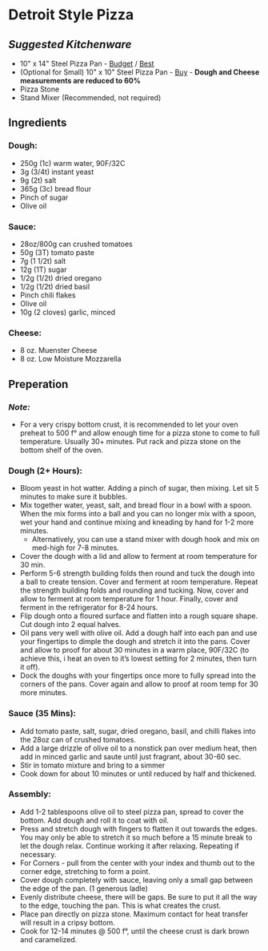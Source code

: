# Detroit Style Pizza
## *Suggested Kitchenware*
* 10" x 14" Steel Pizza Pan - [Budget](https://www.equippers.com/detroit-style-10-x-14-rectangular-steel-pizza-pan/1212325.asp) / [Best](https://lloydpans.com/pizza-tools/regional-style-pizza-pans/detroit-style-pizza-pans.html)
* (Optional for Small) 10" x 10" Steel Pizza Pan - [Buy](https://lloydpans.com/catalog/product/view/id/1833/s/sicilian-style-pizza-pans/category/288/) - **Dough and Cheese measurements are reduced to 60%**
* Pizza Stone
* Stand Mixer (Recommended, not required)

## Ingredients

### Dough:
* 250g (1c) warm water, 90F/32C 
* 3g (3/4t) instant yeast
* 9g (2t) salt 
* 365g (3c) bread flour
* Pinch of sugar
* Olive oil

### Sauce:
* 28oz/800g can crushed tomatoes
* 50g (3T)  tomato paste
* 7g (1 1/2t) salt
* 12g (1T) sugar
* 1/2g (1/2t) dried oregano
* 1/2g (1/2t) dried basil 
* Pinch chili flakes 
* Olive oil 
* 10g (2 cloves) garlic, minced 

### Cheese:
* 8 oz. Muenster Cheese
* 8 oz. Low Moisture Mozzarella 

## Preperation

### *Note:*
* For a very crispy bottom crust, it is recommended to let your oven preheat to 500 f° and allow enough time for a pizza stone to come to full temperature. Usually 30+ minutes. Put rack and pizza stone on the bottom shelf of the oven.

### Dough (2+ Hours):
* Bloom yeast in hot watter. Adding a pinch of sugar, then mixing. Let sit 5 minutes to make sure it bubbles.
* Mix together water, yeast, salt, and bread flour in a bowl with a spoon. When the mix forms into a ball and you can no longer mix with a spoon, wet your hand and continue mixing and kneading by hand for 1-2 more minutes.  
  * Alternatively, you can use a stand mixer with dough hook and mix on med-high for 7-8 minutes. 
* Cover the dough with a lid and allow to ferment at room temperature for 30 min. 
* Perform 5-6 strength building folds then round and tuck the dough into a ball to create tension. Cover and ferment at room temperature. Repeat the strength building folds and rounding and tucking. Now, cover and allow to ferment at room temperature for 1 hour. Finally, cover and ferment in the refrigerator for 8-24 hours. 
* Flip dough onto a floured surface and flatten into a rough square shape. Cut dough into 2 equal halves. 
* Oil pans very well with olive oil.  Add a dough half into each pan and use your fingertips to dimple the dough and stretch it into the pans. Cover and allow to proof for about 30 minutes in a warm place, 90F/32C (to achieve this, i heat an oven to it’s lowest setting for 2 minutes, then turn it off). 
* Dock the doughs with your fingertips once more to fully spread into the corners of the pans. Cover again and allow to proof at room temp for 30 more minutes. 

### Sauce (35 Mins):
* Add tomato paste, salt, sugar, dried oregano, basil, and chilli flakes into the 28oz can of crushed tomatoes. 
* Add a large drizzle of olive oil to a nonstick pan over medium heat, then add in minced garlic and saute until just fragrant, about 30-60 sec. 
* Stir in tomato mixture and bring to a simmer
* Cook down for about 10 minutes or until reduced by half and thickened. 

### Assembly: 
* Add 1-2 tablespoons olive oil to steel pizza pan, spread to cover the bottom. Add dough and roll it to coat with oil. 
* Press and stretch dough with fingers to flatten it out towards the edges. You may only be able to stretch it so much before a 15 minute break to let the dough relax. Continue working it after relaxing. Repeating if necessary.
* For Corners - pull from the center with your index and thumb out to the corner edge, stretching to form a point.
* Cover dough completely with sauce, leaving only a small gap between the edge of the pan. (1 generous ladle)
* Evenly distribute cheese, there will be gaps. Be sure to put it all the way to the edge, touching the pan. This is what creates the crust.
* Place pan directly on pizza stone. Maximum contact for heat transfer will result in a cripsy bottom. 
* Cook for 12-14 minutes @ 500 f°, until the cheese crust is dark brown and caramelized. 

